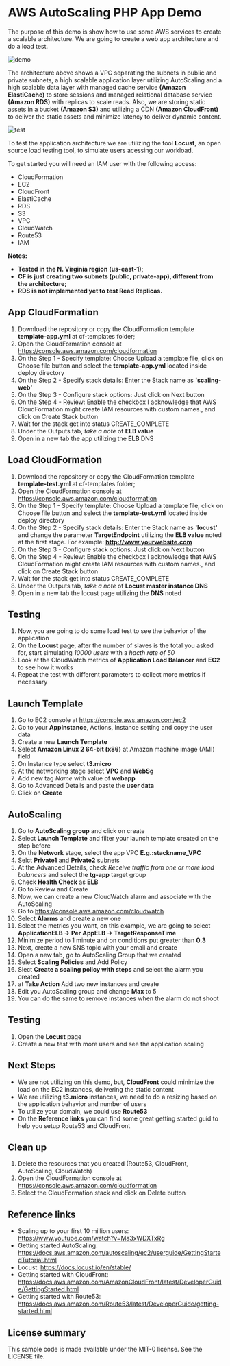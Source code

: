 # AWS AutoScaling PHP App Demo

The purpose of this demo is show how to use some AWS services to create a scalable architecture. We are going to create a web app architecture and do a load test.

![demo](architecture/scaling.jpg)

The architecture above shows a VPC separating the subnets in public and private subnets, a high scalable application layer utilizing AutoScaling and a high scalable data layer with managed cache service **(Amazon ElastiCache)** to store sessions and managed relational database service **(Amazon RDS)** with replicas to scale reads. Also, we are storing static assets in a bucket **(Amazon S3)** and utilizing a CDN **(Amazon CloudFront)** to deliver the static assets and minimize latency to deliver dynamic content.

![test](architecture/locust.jpg)

To test the application architecture we are utilizing the tool **Locust**, an open source load testing tool, to simulate users acessing our workload.

To get started you will need an IAM user with the following access:

* CloudFormation
* EC2
* CloudFront
* ElastiCache
* RDS
* S3
* VPC
* CloudWatch
* Route53
* IAM

__Notes:__ 
* __Tested in the N. Virginia region (us-east-1);__
* __CF is just creating two subnets (public, private-app), different from the architecture;__
* __RDS is not implemented yet to test Read Replicas.__

## App CloudFormation
1. Download the repository or copy the CloudFormation template **template-app.yml** at cf-templates folder;
2. Open the CloudFormation console at https://console.aws.amazon.com/cloudformation
3. On the Step 1 - Specify template: Choose Upload a template file, click on Choose file button and select the **template-app.yml** located inside deploy directory
4. On the Step 2 - Specify stack details: Enter the Stack name as **'scaling-web'**
5. On the Step 3 - Configure stack options: Just click on Next button
6. On the Step 4 - Review: Enable the checkbox I acknowledge that AWS CloudFormation might create IAM resources with custom names., and click on Create Stack button
7. Wait for the stack get into status CREATE_COMPLETE
8. Under the Outputs tab, _take a note_ of **ELB value**
9. Open in a new tab the app utilizing the **ELB** DNS

## Load CloudFormation
1. Download the repository or copy the CloudFormation template **template-test.yml** at cf-templates folder;
2. Open the CloudFormation console at https://console.aws.amazon.com/cloudformation
3. On the Step 1 - Specify template: Choose Upload a template file, click on Choose file button and select the **template-test.yml** located inside deploy directory
4. On the Step 2 - Specify stack details: Enter the Stack name as **'locust'** and change the parameter **TargetEndpoint** utilizing the **ELB value** noted at the first stage. For example: **http://www.yourwebsite.com**
5. On the Step 3 - Configure stack options: Just click on Next button
6. On the Step 4 - Review: Enable the checkbox I acknowledge that AWS CloudFormation might create IAM resources with custom names., and click on Create Stack button
7. Wait for the stack get into status CREATE_COMPLETE
8. Under the Outputs tab, _take a note_ of **Locust master instance DNS**
9. Open in a new tab the locust page utilizing the **DNS** noted

## Testing
1. Now, you are going to do some load test to see the behavior of the application
2. On the **Locust** page, after the number of slaves is the total you asked for, start simulating _10000 users_ with a _hacth rate of 50_
3. Look at the CloudWatch metrics of **Application Load Balancer** and **EC2** to see how it works
4. Repeat the test with different parameters to collect more metrics if necessary

## Launch Template
1. Go to EC2 console at https://console.aws.amazon.com/ec2
2. Go to your **AppInstance**, Actions, Instance setting and copy the user data
3. Create a new **Launch Template**
4. Select **Amazon Linux 2 64-bit (x86)** at Amazon machine image (AMI) field
5. On Instance type select **t3.micro**
6. At the networking stage select **VPC** and **WebSg**
7. Add new tag _Name_ with value of **webapp**
8. Go to Advanced Details and paste the **user data**
9. Click on **Create**

## AutoScaling
1. Go to **AutoScaling group** and click on create
2. Select **Launch Template** and filter your launch template created on the step before
3. On the **Network** stage, select the app VPC **E.g.:stackname_VPC**
4. Selct **Private1** and **Private2** subnets
5. At the Advanced Details, check _Receive traffic from one or more load balancers_ and select the **tg-app** target group
6. Check **Health Check** as **ELB**
7. Go to Review and Create
8. Now, we can create a new CloudWatch alarm and associate with the AutoScaling
9. Go to https://console.aws.amazon.com/cloudwatch
10. Select **Alarms** and create a new one
11. Select the metrics you want, on this example, we are going to select **ApplicationELB -> Per AppELB -> TargetResponseTime**
12. Minimize period to 1 minute and on conditions put greater than **0.3**
13. Next, create a new SNS topic with your email and create
14. Open a new tab, go to AutoScaling Group that we created
15. Select **Scaling Policies** and Add Policy
16. Slect __Create a scaling policy with steps__ and select the alarm you created
17. at **Take Action** Add two new instances and create
18. Edit you AutoScaling group and change **Max** to 5
18. You can do the same to remove instances when the alarm do not shoot

## Testing
1. Open the **Locust** page
2. Create a new test with more users and see the application scaling

## Next Steps
* We are not utilizing on this demo, but, **CloudFront** could minimize the load on the EC2 instances, delivering the static content
* We are utilizing **t3.micro** instances, we need to do a resizing based on the application behavior and number of users
* To utilize your domain, we could use **Route53**
* On the **Reference links** you can find some great getting started guid to help you setup Route53 and CloudFront

## Clean up
1. Delete the resources that you created (Route53, CloudFront, AutoScaling, CloudWatch)
2. Open the CloudFormation console at https://console.aws.amazon.com/cloudformation
3. Select the CloudFormation stack and click on Delete button

## Reference links
* Scaling up to your first 10 million users: https://www.youtube.com/watch?v=Ma3xWDXTxRg
* Getting started AutoScaling: https://docs.aws.amazon.com/autoscaling/ec2/userguide/GettingStartedTutorial.html
* Locust: https://docs.locust.io/en/stable/
* Getting started with CloudFront: https://docs.aws.amazon.com/AmazonCloudFront/latest/DeveloperGuide/GettingStarted.html
* Getting started with Route53: https://docs.aws.amazon.com/Route53/latest/DeveloperGuide/getting-started.html

## License summary
This sample code is made available under the MIT-0 license. See the LICENSE file.